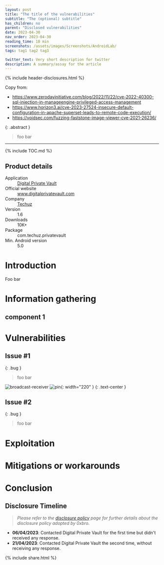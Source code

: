 ```yaml
---
layout: post
title: "The title of the vulnerabilities"
subtitle: "The (optional) subtitle"
has_children: no
parent: "Disclosed vulnerabilities"
date: 2023-04-30
nav_order: 2023-04-30
reading_time: 10 min
screenshots: /assets/images/Screenshots/AndroidLab/
tags: tag1 tag2 tag3

twitter_text: Very short description for twitter 
description: A summary/assay for the article
---
```


{% include header-disclosures.html %}

Copy from:
- https://www.zerodayinitiative.com/blog/2022/11/22/cve-2022-40300-sql-injection-in-manageengine-privileged-access-management
- https://www.horizon3.ai/cve-2023-27524-insecure-default-configuration-in-apache-superset-leads-to-remote-code-execution/
- https://voidsec.com/fuzzing-faststone-image-viewer-cve-2021-26236/

{: .abstract }
>foo bar

---

{% include TOC.md %}

## Product details

<dl>
  <dt>Application</dt>
  <dd><a href="https://play.google.com/store/apps/details?id=com.techuz.privatevault">Digital Private Vault</a></dd>
  <dt>Official website</dt>
  <dd><a href="https://www.digitalprivatevault.com/">www.digitalprivatevault.com</a></dd>
  <dt>Company</dt>
  <dd><a href="https://www.techuz.com/">Techuz</a></dd>
  <dt>Version</dt>
  <dd>1.6</dd>
  <dt>Downloads</dt>
  <dd>10K+</dd>
  <dt>Package</dt>
  <dd>com.techuz.privatevault</dd>
  <dt>Min. Android version</dt>
  <dd>5.0</dd>
</dl>

# Introduction

Foo bar

# Information gathering

## component 1

# Vulnerabilities

## Issue #1

{: .bug }
>foo bar

![broadcast-receiver]({{page.screenshots}}broadcast-receiver.png)
![pin]({{page.screenshots}}sc1.png){: width="220" }
{: .text-center }


## Issue #2

{: .bug }
>foo bar

# Exploitation

# Mitigations or workarounds


# Conclusion

## Disclosure Timeline
> *Please refer to the <a href="{{site.url}}/disclosures/policy/">disclosure policy</a> page for further details about the disclosure policy adopted by 0xbro.*<br>

- **06/04/2023**: Contacted Digital Private Vault for the first time but didn't received any response.
- **21/04/2023**: Contacted Digital Private Vault the second time, without receiving any response.<br>

{% include share.html %}
